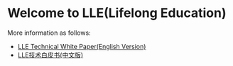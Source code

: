 # Welcome to LLE(Lifelong Education)

More information as follows:
* [LLE Technical White Paper(English Version)](./LLETechnicalWhitePaper.md)
* [LLE技术白皮书(中文版)](./LLE技术白皮书.md)
